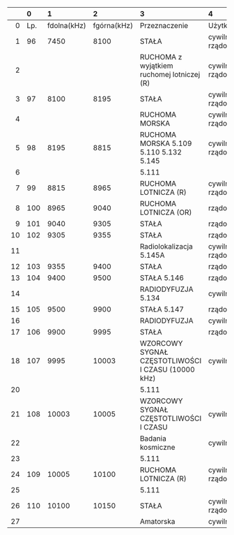 |     | 0   | 1           | 2           | 3                                                  | 4               |
| --: | :-- | :---------- | :---------- | :------------------------------------------------- | :-------------- |
|   0 | Lp. | fdolna(kHz) | fgórna(kHz) | Przeznaczenie                                      | Użytkowanie     |
|   1 | 96  | 7450        | 8100        | STAŁA                                              | cywilno-rządowe |
|   2 |     |             |             | RUCHOMA z wyjątkiem ruchomej lotniczej (R)         | cywilno-rządowe |
|   3 | 97  | 8100        | 8195        | STAŁA                                              | cywilno-rządowe |
|   4 |     |             |             | RUCHOMA MORSKA                                     | cywilno-rządowe |
|   5 | 98  | 8195        | 8815        | RUCHOMA MORSKA 5.109 5.110 5.132 5.145             | cywilno-rządowe |
|   6 |     |             |             | 5.111                                              |                 |
|   7 | 99  | 8815        | 8965        | RUCHOMA LOTNICZA (R)                               | cywilno-rządowe |
|   8 | 100 | 8965        | 9040        | RUCHOMA LOTNICZA (OR)                              | rządowe         |
|   9 | 101 | 9040        | 9305        | STAŁA                                              | rządowe         |
|  10 | 102 | 9305        | 9355        | STAŁA                                              | rządowe         |
|  11 |     |             |             | Radiolokalizacja 5.145A                            | cywilno-rządowe |
|  12 | 103 | 9355        | 9400        | STAŁA                                              | rządowe         |
|  13 | 104 | 9400        | 9500        | STAŁA 5.146                                        | rządowe         |
|  14 |     |             |             | RADIODYFUZJA 5.134                                 | cywilne         |
|  15 | 105 | 9500        | 9900        | STAŁA 5.147                                        | rządowe         |
|  16 |     |             |             | RADIODYFUZJA                                       | cywilne         |
|  17 | 106 | 9900        | 9995        | STAŁA                                              | rządowe         |
|  18 | 107 | 9995        | 10003       | WZORCOWY SYGNAŁ CZĘSTOTLIWOŚCI I CZASU (10000 kHz) | cywilne         |
|  20 |     |             |             | 5.111                                              |                 |
|  21 | 108 | 10003       | 10005       | WZORCOWY SYGNAŁ CZĘSTOTLIWOŚCI I CZASU             | cywilne         |
|  22 |     |             |             | Badania kosmiczne                                  | cywilne         |
|  23 |     |             |             | 5.111                                              |                 |
|  24 | 109 | 10005       | 10100       | RUCHOMA LOTNICZA (R)                               | cywilno-rządowe |
|  25 |     |             |             | 5.111                                              |                 |
|  26 | 110 | 10100       | 10150       | STAŁA                                              | cywilno-rządowe |
|  27 |     |             |             | Amatorska                                          | cywilne         |
